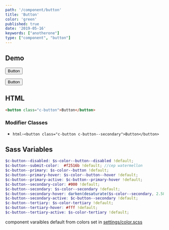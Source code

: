 ```yaml
---
path: '/component/button'
title: 'Button'
color: 'green'
published: true
date: '2019-05-16'
keywords: ["anotherone"]
type: ["component", "button"]
---
```


## Demo

<div class="test-field">
	<button class="c-button">Button</button>
</div>

<button class="c-button">Button</button>
## HTML

```html
<button class="c-button">Button</button>
```
### Modifier Classes

* `html›<button class="c-button c-button--secondary">Button</button>` 

## Sass Variables
```scss
$c-button--disabled: $s-color--button--disabled !default;
$c-button--submit-color:  #f2516b !default; //cep watermellon
$c-button--primary: $s-color--button !default;
$c-button--primary-hover: $s-color--button--hover !default;
$c-button--primary-active: $c-button--primary-hover !default;
$c-button--secondary-color: #000 !default;
$c-button--secondary: $s-color--secondary !default;
$c-button--secondary-hover: darken(desaturate($s-color--secondary, 2.58), 9.22) !default;
$c-button--secondary-active: $c-button--secondary !default;
$c-button--tertiary: $s-color-tertiary !default;
$c-button--tertiary-hover: #fff !default;
$c-button--tertiary-active: $s-color-tertiary !default;
```
<!-- 
* `scss›$c-checkbox--border-color` sets the border color
* `scss›$c-checkbox--active-fill` sets the fill color when checked -->


component varaibles default from colors set in <a href="/settings/color">settings/color.scss</a> 